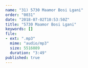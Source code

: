 ```yaml
---
name: "31) 5730 Maamor Bosi Lgani"
order: "0031"
date: "2018-07-02T10:53:50Z"
title: "5730 Maamor Bosi Lgani"
keywords: []
file:
- ext: ".mp3"
  mime: "audio/mp3"
  size: 5516089
  duration: "3:49"
published: true
---
```

